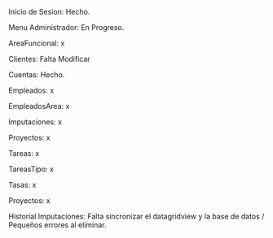 Inicio de Sesion: Hecho.

Menu Administrador: En Progreso.

AreaFuncional: x

Clientes: Falta Modificar 

Cuentas: Hecho.

Empleados: x

EmpleadosArea: x

Imputaciones: x

Proyectos: x

Tareas: x

TareasTipo: x

Tasas: x

Proyectos: x

Historial Imputaciones: Falta sincronizar el datagridview y la base de datos / Pequeños errores al eliminar.
